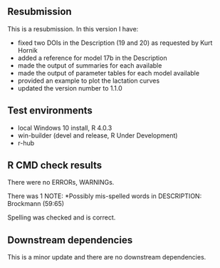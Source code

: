## Resubmission
This is a resubmission. In this version I have:
* fixed two DOIs in the Description (19 and 20) as requested by Kurt Hornik
* added a reference for model 17b in the Description
* made the output of summaries for each  available
* made the output of parameter tables for each model available
* provided an example to plot the lactation curves
* updated the version number to 1.1.0

## Test environments
* local Windows 10 install, R 4.0.3
* win-builder (devel and release, R Under Development)
* r-hub

## R CMD check results
There were no ERRORs, WARNINGs.

There was 1 NOTE:
*Possibly mis-spelled words in DESCRIPTION:
  Brockmann (59:65)

Spelling was checked and is correct.

## Downstream dependencies
This is a minor update and there are no
downstream dependencies.
